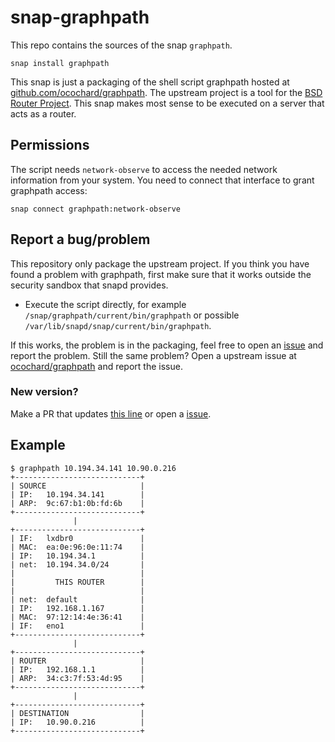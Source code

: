 # snap-graphpath

This repo contains the sources of the snap `graphpath`.

```
snap install graphpath
```

This snap is just a packaging of the shell script graphpath hosted at
[github.com/ocochard/graphpath](https://github.com/ocochard/graphpath).
The upstream project is a tool for the [BSD Router Project](https://bsdrp.net).
This snap makes most sense to be executed on a server that acts as a router.

## Permissions

The script needs `network-observe` to access the needed network information from
your system. You need to connect that interface to grant graphpath access:

```
snap connect graphpath:network-observe
```

## Report a bug/problem

This repository only package the upstream project. If you think you have found
a problem with graphpath, first make sure that it works outside the security
sandbox that snapd provides.

* Execute the script directly, for example `/snap/graphpath/current/bin/graphpath`
  or possible `/var/lib/snapd/snap/current/bin/graphpath`.

If this works, the problem is in the packaging, feel free to open an
[issue](https://github.com/nsg/snap-graphpath/issues) and report the problem.
Still the same problem? Open a upstream issue at
[ocochard/graphpath](https://github.com/ocochard/graphpath/issues) and report
the issue.

### New version?

Make a PR that updates [this line](https://github.com/nsg/snap-graphpath/blob/master/snap/snapcraft.yaml#L4) or open a [issue](https://github.com/nsg/snap-graphpath/issues).

## Example

```
$ graphpath 10.194.34.141 10.90.0.216
+----------------------------+
| SOURCE                     |
| IP:   10.194.34.141        |
| ARP:  9c:67:b1:0b:fd:6b    |
+----------------------------+
              |
+----------------------------+
| IF:   lxdbr0               |
| MAC:  ea:0e:96:0e:11:74    |
| IP:   10.194.34.1          |
| net:  10.194.34.0/24       |
|                            |
|         THIS ROUTER        |
|                            |
| net:  default              |
| IP:   192.168.1.167        |
| MAC:  97:12:14:4e:36:41    |
| IF:   eno1                 |
+----------------------------+
              |
+----------------------------+
| ROUTER                     |
| IP:   192.168.1.1          |
| ARP:  34:c3:7f:53:4d:95    |
+----------------------------+
              |
+----------------------------+
| DESTINATION                |
| IP:   10.90.0.216          |
+----------------------------+
```
